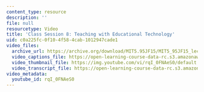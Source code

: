 ```yaml
---
content_type: resource
description: ''
file: null
resourcetype: Video
title: 'Class Session 8: Teaching with Educational Technology'
uid: c0a225fc-0f10-4f58-4cab-1012947cade1
video_files:
  archive_url: https://archive.org/download/MIT5.95JF15/MIT5_95JF15_lec08_300k.mp4
  video_captions_file: https://open-learning-course-data-rc.s3.amazonaws.com/5-95j-teaching-college-level-science-and-engineering-fall-2015/e877ffb9d5fb56bfad728e28ce842969_rqI_0FNAeS0.vtt
  video_thumbnail_file: https://img.youtube.com/vi/rqI_0FNAeS0/default.jpg
  video_transcript_file: https://open-learning-course-data-rc.s3.amazonaws.com/5-95j-teaching-college-level-science-and-engineering-fall-2015/7eee811110552032d03a6a4f9c52d55a_rqI_0FNAeS0.pdf
video_metadata:
  youtube_id: rqI_0FNAeS0
---
```

